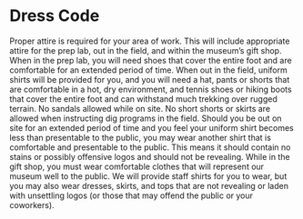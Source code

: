 # Dress Code

Proper attire is required for your area of work. This will include appropriate attire for the prep lab, out in the field, and within the museum’s gift shop. When in the prep lab, you will need shoes that cover the entire foot and are comfortable for an extended period of time. When out in the field, uniform shirts will be provided for you, and you will need a hat, pants or shorts that are comfortable in a hot, dry environment, and tennis shoes or hiking boots that cover the entire foot and can withstand much trekking over rugged terrain. No sandals allowed while on site. No short shorts or skirts are allowed when instructing dig programs in the field. Should you be out on site for an extended period of time and you feel your uniform shirt becomes less than presentable to the public, you may wear another shirt that is comfortable and presentable to the public. This means it should contain no stains or possibly offensive logos and should not be revealing. While in the gift shop, you must wear comfortable clothes that will represent our museum well to the public. We will provide staff shirts for you to wear, but you may also wear dresses, skirts, and tops that are not revealing or laden with unsettling logos (or those that may offend the public or your coworkers).
